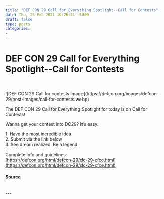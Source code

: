 ```yaml
---
title: "DEF CON 29 Call for Everything Spotlight--Call for Contests"
date: Thu, 25 Feb 2021 10:26:31 -0800
draft: false
type: posts
categories: 
- 
---
```

# DEF CON 29 Call for Everything Spotlight--Call for Contests

<br/>

<br/>
![DEF CON 29 Call for contests image](https://defcon.org/images/defcon-29/post-images/call-for-contests.webp)  

The DEF CON 29 Call for Everything Spotlight for today is on Call for Contests!

Wanna get your contest into DC29? It’s easy.

1\. Have the most incredible idea  
2\. Submit via the link below  
3\. See dream realized. Be a legend.

Complete info and guidelines:  
[https://defcon.org/html/defcon-29/dc-29-cfce.html](https://defcon.org/html/defcon-29/dc-29-cfce.html)

#### [Source](https://defcon.org/html/defcon-29/dc-29-cfce.html)

<br/>
---
